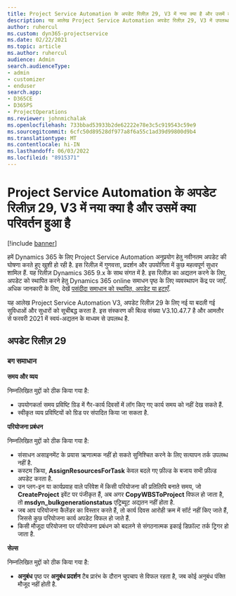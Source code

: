 ```yaml
---
title: Project Service Automation के अपडेट रिलीज़ 29, V3 में नया क्या है और उसमें क्या परिवर्तन हुआ है
description: यह आलेख Project Service Automation अपडेट रिलीज़ 29, V3 में उपलब्ध सुविधाओं और सुधारों को सूचीबद्ध करता है.
author: ruhercul
ms.custom: dyn365-projectservice
ms.date: 02/22/2021
ms.topic: article
ms.author: ruhercul
audience: Admin
search.audienceType:
- admin
- customizer
- enduser
search.app:
- D365CE
- D365PS
- ProjectOperations
ms.reviewer: johnmichalak
ms.openlocfilehash: 733bbad53933b2de62222e78e3c5c919543c59e9
ms.sourcegitcommit: 6cfc50d89528df977a8f6a55c1ad39d99800d9b4
ms.translationtype: MT
ms.contentlocale: hi-IN
ms.lasthandoff: 06/03/2022
ms.locfileid: "8915371"
---
```

# <a name="whats-new-or-changed-in-project-service-automation-update-release-29-v3"></a>Project Service Automation के अपडेट रिलीज़ 29, V3 में नया क्या है और उसमें क्या परिवर्तन हुआ है

[!include [banner](../includes/psa-now-project-operations.md)]

हमें Dynamics 365 के लिए Project Service Automation अनुप्रयोग हेतु नवीनतम अपडेट की घोषणा करते हुए खुशी हो रही है. इस रिलीज़ में गुणवत्ता, प्रदर्शन और उपयोगिता में कुछ महत्वपूर्ण सुधार शामिल हैं. यह रिलीज़ Dynamics 365 9.x के साथ संगत में है. इस रिलीज़ का अद्यतन करने के लिए, अपडेट को स्थापित करने हेतु Dynamics 365 online समाधन पृष्ठ के लिए व्यवस्थापन केंद्र पर जाएँ. अधिक जानकारी के लिए, देखें [पसंदीदा समाधान को स्थापित, अपडेट या हटाएँ](/power-platform/admin/install-remove-preferred-solution).

यह आलेख Project Service Automation V3, अपडेट रिलीज़ 29 के लिए नई या बदली गई सुविधाओं और सुधारों को सूचीबद्ध करता है. इस संस्करण की बिल्ड संख्या V3.10.47.7 है और आमतौर से फरवरी 2021 में स्वयं-अद्यतन के माध्यम से उपलब्ध है.

## <a name="update-release-29"></a>अपडेट रिलीज़ 29

### <a name="bug-fixes"></a>बग समाधान

**समय और व्यय**

निम्नलिखित मुद्दों को ठीक किया गया है:

- उपयोगकर्ता समय प्रविष्टि ग्रिड में गैर-कार्य दिवसों में लॉग किए गए कार्य समय को नहीं देख सकते हैं.
- स्वीकृत व्यय प्रविष्टियों को ग्रिड पर संपादित किया जा सकता है.

**परियोजना प्रबंधन**

निम्नलिखित मुद्दों को ठीक किया गया है:

- संसाधन असाइनमेंट के प्रयास ऋणात्मक नहीं हो सकते सुनिश्चित करने के लिए सत्यापन तर्क उपलब्ध नहीं है.
- कस्टम क्रिया, **AssignResourcesForTask** केवल बदले गए फ़ील्ड के बजाय सभी फ़ील्ड अपडेट करता है.
- उन प्लग-इन या कार्यप्रवाह वाले परिवेश में किसी परियोजना की प्रतिलिपि बनाते समय, जो **CreateProject** इवेंट पर पंजीकृत हैं, अब अगर **CopyWBSToProject** विफल हो जाता है, तो **msdyn_bulkgenerationstatus** एट्रिब्यूट अद्यतन नहीं होता है.
- जब आप परियोजना कैलेंडर का विस्तार करते हैं, तो कार्य दिवस आरोही क्रम में सॉर्ट नहीं किए जाते हैं, जिससे कुछ परियोजना कार्य अपडेट विफल हो जाते हैं.
- किसी मौजूदा परियोजना पर परियोजना प्रबंधन को बदलने से संगठनात्मक इकाई डिफ़ॉल्ट तर्क ट्रिगर हो जाता है.

**सेल्स**

निम्नलिखित मुद्दों को ठीक किया गया है:

- **अनुबंध** पृष्ठ पर **अनुबंध प्रदर्शन** टैब प्रारंभ के दौरान चुपचाप से विफल रहता है, जब कोई अनुबंध पंक्ति मौजूद नहीं होती है.
